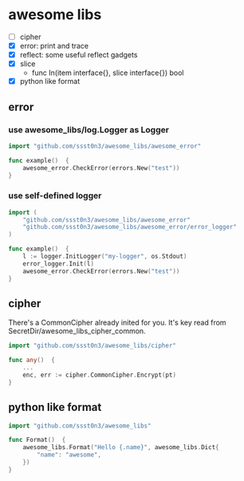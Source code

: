 # awesome libs

- [ ] cipher
- [x] error: print and trace
- [x] reflect: some useful reflect gadgets
- [x] slice
    - func In(item interface{}, slice interface{}) bool
- [x] python like format

## error
### use awesome_libs/log.Logger as Logger
```go
import "github.com/ssst0n3/awesome_libs/awesome_error"

func example()  {
    awesome_error.CheckError(errors.New("test"))
}
```

### use self-defined logger
```go
import (
    "github.com/ssst0n3/awesome_libs/awesome_error"
    "github.com/ssst0n3/awesome_libs/awesome_error/error_logger"
)

func example()  {
    l := logger.InitLogger("my-logger", os.Stdout)
    error_logger.Init(l)
    awesome_error.CheckError(errors.New("test"))
}
```

## cipher
There's a CommonCipher already inited for you. It's key read from SecretDir/awesome_libs_cipher_common.

```go
import "github.com/ssst0n3/awesome_libs/cipher"

func any()  {
    ...
    enc, err := cipher.CommonCipher.Encrypt(pt)
}
```

## python like format
```go
import "github.com/ssst0n3/awesome_libs"

func Format()  {
	awesome_libs.Format("Hello {.name}", awesome_libs.Dict{
		"name": "awesome",
	})
}
```